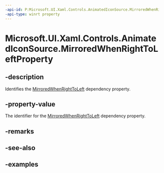 ```yaml
---
-api-id: P:Microsoft.UI.Xaml.Controls.AnimatedIconSource.MirroredWhenRightToLeftProperty
-api-type: winrt property
---
```


# Microsoft.UI.Xaml.Controls.AnimatedIconSource.MirroredWhenRightToLeftProperty

<!--
public static Windows.UI.Xaml.DependencyProperty MirroredWhenRightToLeftProperty { get; }
-->


## -description

Identifies the [MirroredWhenRightToLeft](animatediconsource_mirroredwhenrighttoleft.md) dependency property.

## -property-value

The identifier for the [MirroredWhenRightToLeft](animatediconsource_mirroredwhenrighttoleft.md) dependency property.

## -remarks

## -see-also

## -examples


